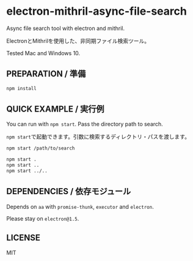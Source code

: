 # electron-mithril-async-file-search

Async file search tool with electron and mithril.

ElectronとMithrilを使用した、非同期ファイル検索ツール。

Tested Mac and Windows 10.

## PREPARATION / 準備

```bash
npm install
```

## QUICK EXAMPLE / 実行例

You can run with `npm start`. Pass the directory path to search.

`npm start`で起動できます。引数に検索するディレクトリ・パスを渡します。

```bash
npm start /path/to/search
```

```bash
npm start .
npm start ..
npm start ../..
```

## DEPENDENCIES / 依存モジュール

Depends on `aa` with `promise-thunk`, `executor` and `electron`.

Please stay on `electron@1.5`.

## LICENSE

MIT
